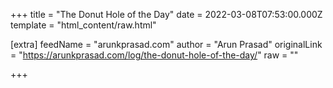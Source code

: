 
+++
title = "The Donut Hole of the Day"
date = 2022-03-08T07:53:00.000Z
template = "html_content/raw.html"

[extra]
feedName = "arunkprasad.com"
author = "Arun Prasad"
originalLink = "https://arunkprasad.com/log/the-donut-hole-of-the-day/"
raw = ""

+++

